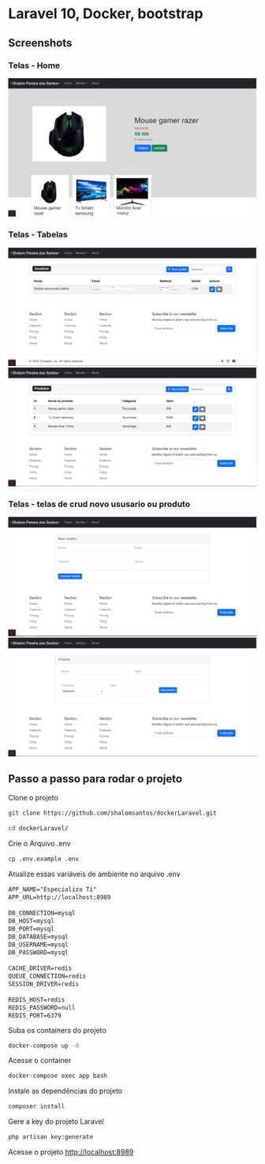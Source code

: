 # Laravel 10, Docker, bootstrap

## Screenshots
### Telas - Home

![App Screenshot](./public/assets/print.png)

### Telas - Tabelas

![App Screenshot](./public/assets/print1.png)
![App Screenshot](./public/assets/print2.png)

### Telas - telas de crud novo ususario ou produto

![App Screenshot](./public/assets/print4.png)
![App Screenshot](./public/assets/print5.png)

## Passo a passo para rodar o projeto
Clone o projeto
```sh
git clone https://github.com/shalomsantos/dockerLaravel.git
```
```sh
cd dockerLaravel/
```


Crie o Arquivo .env
```sh
cp .env.example .env
```


Atualize essas variáveis de ambiente no arquivo .env
```dosini
APP_NAME="Especializa Ti"
APP_URL=http://localhost:8989

DB_CONNECTION=mysql
DB_HOST=mysql
DB_PORT=mysql
DB_DATABASE=mysql
DB_USERNAME=mysql
DB_PASSWORD=mysql

CACHE_DRIVER=redis
QUEUE_CONNECTION=redis
SESSION_DRIVER=redis

REDIS_HOST=redis
REDIS_PASSWORD=null
REDIS_PORT=6379
```


Suba os containers do projeto
```sh
docker-compose up -d
```


Acesse o container
```sh
docker-compose exec app bash
```


Instale as dependências do projeto
```sh
composer install
```


Gere a key do projeto Laravel
```sh
php artisan key:generate
```


Acesse o projeto
[http://localhost:8989](http://localhost:8989)
